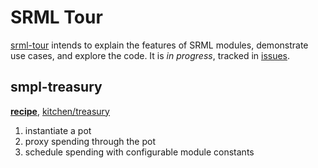 # SRML Tour

[srml-tour](https://github.com/JoshOrndorff/srml-tour) intends to explain the features of SRML modules, demonstrate use cases, and explore the code. It is *in progress*, tracked in [issues](https://github.com/substrate-developer-hub/recipes/issues).

## smpl-treasury

**[recipe](./treasury.md)**, [kitchen/treasury](https://github.com/substrate-developer-hub/recipes/tree/master/kitchen/treasury)
1. instantiate a pot 
2. proxy spending through the pot 
3. schedule spending with configurable module constants